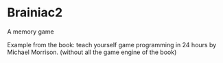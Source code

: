 # Brainiac2
A memory game

Example from the book: teach yourself game programming in 24 hours by Michael Morrison. (without all the game engine of the book)
